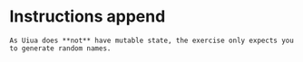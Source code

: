 # Instructions append

```exercism/note
As Uiua does **not** have mutable state, the exercise only expects you to generate random names.
```
